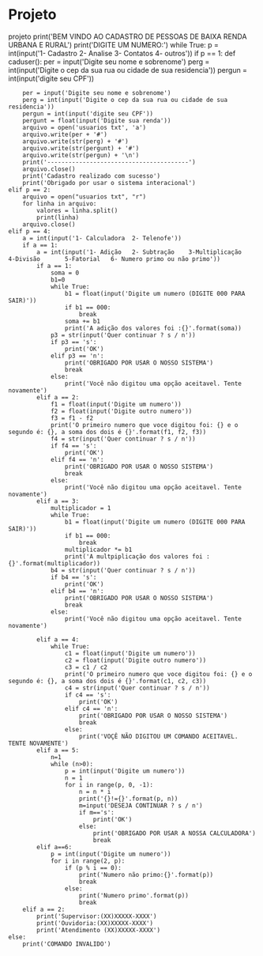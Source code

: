 # Projeto
projeto
print('BEM VINDO AO CADASTRO DE PESSOAS DE BAIXA RENDA URBANA E RURAL')
print('DIGITE UM NUMERO:')
while True:
    p = int(input('1- Cadastro     2- Analise      3- Contatos     4- outros'))
    if p == 1:
        def caduser():
            per = input('Digite seu nome e sobrenome')
            perg = int(input('Digite o cep da sua rua ou cidade de sua residencia'))
            pergun = int(input('digite seu CPF'))


        per = input('Digite seu nome e sobrenome')
        perg = int(input('Digite o cep da sua rua ou cidade de sua residencia'))
        pergun = int(input('digite seu CPF'))
        pergunt = float(input('Digite sua renda'))
        arquivo = open('usuarios txt', 'a')
        arquivo.write(per + '#')
        arquivo.write(str(perg) + '#')
        arquivo.write(str(pergunt) + '#')
        arquivo.write(str(pergun) + '\n')
        print('----------------------------------------')
        arquivo.close()
        print('Cadastro realizado com sucesso')
        print('Obrigado por usar o sistema interacional')
    elif p == 2:
        arquivo = open("usuarios txt", "r")
        for linha in arquivo:
            valores = linha.split()
            print(linha)
        arquivo.close()
    elif p == 4:
        a = int(input('1- Calculadora  2- Telenofe'))
        if a == 1:
            a = int(input('1- Adição   2- Subtração    3-Multiplicação     4-Divisão       5-Fatorial   6- Numero primo ou não primo'))
            if a == 1:
                soma = 0
                b1=0
                while True:
                    b1 = float(input('Digite um numero (DIGITE 000 PARA SAIR)'))
                    if b1 == 000:
                        break
                    soma += b1
                    print('A adição dos valores foi :{}'.format(soma))
                p3 = str(input('Quer continuar ? s / n'))
                if p3 == 's':
                    print('OK')
                elif p3 == 'n':
                    print('OBRIGADO POR USAR O NOSSO SISTEMA')
                    break
                else:
                    print('Você não digitou uma opção aceitavel. Tente novamente')
            elif a == 2:
                f1 = float(input('Digite um numero'))
                f2 = float(input('Digite outro numero'))
                f3 = f1 - f2
                print('O primeiro numero que voce digitou foi: {} e o segundo é: {}, a soma dos dois é {}'.format(f1, f2, f3))
                f4 = str(input('Quer continuar ? s / n'))
                if f4 == 's':
                    print('OK')
                elif f4 == 'n':
                    print('OBRIGADO POR USAR O NOSSO SISTEMA')
                    break
                else:
                    print('Você não digitou uma opção aceitavel. Tente novamente')
            elif a == 3:
                multiplicador = 1
                while True:
                    b1 = float(input('Digite um numero (DIGITE 000 PARA SAIR)'))
                    if b1 == 000:
                        break
                    multiplicador *= b1
                    print('A multpiplicação dos valores foi :{}'.format(multiplicador))
                b4 = str(input('Quer continuar ? s / n'))
                if b4 == 's':
                    print('OK')
                elif b4 == 'n':
                    print('OBRIGADO POR USAR O NOSSO SISTEMA')
                    break
                else:
                    print('Você não digitou uma opção aceitavel. Tente novamente')

            elif a == 4:
                while True:
                    c1 = float(input('Digite um numero'))
                    c2 = float(input('Digite outro numero'))
                    c3 = c1 / c2
                    print('O primeiro numero que voce digitou foi: {} e o segundo é: {}, a soma dos dois é {}'.format(c1, c2, c3))
                    c4 = str(input('Quer continuar ? s / n'))
                    if c4 == 's':
                        print('OK')
                    elif c4 == 'n':
                        print('OBRIGADO POR USAR O NOSSO SISTEMA')
                        break
                    else:
                        print('VOÇÊ NÃO DIGITOU UM COMANDO ACEITAVEL. TENTE NOVAMENTE')
            elif a == 5:
                n=1
                while (n>0):
                    p = int(input('Digite um numero'))
                    n = 1
                    for i in range(p, 0, -1):
                        n = n * i
                        print('{}!={}'.format(p, n))
                        m=input('DESEJA CONTINUAR ? s / n')
                        if m=='s':
                            print('OK')
                        else:
                            print('OBRIGADO POR USAR A NOSSA CALCULADORA')
                            break
            elif a==6:
                p = int(input('Digite um numero'))
                for i in range(2, p):
                    if (p % i == 0):
                        print('Numero não primo:{}'.format(p))
                        break
                    else:
                        print('Numero primo'.format(p))
                        break
        elif a == 2:
            print('Supervisor:(XX)XXXXX-XXXX')
            print('Ouvidoria:(XX)XXXXX-XXXX')
            print('Atendimento (XX)XXXXX-XXXX')
    else:
        print('COMANDO INVALIDO')
